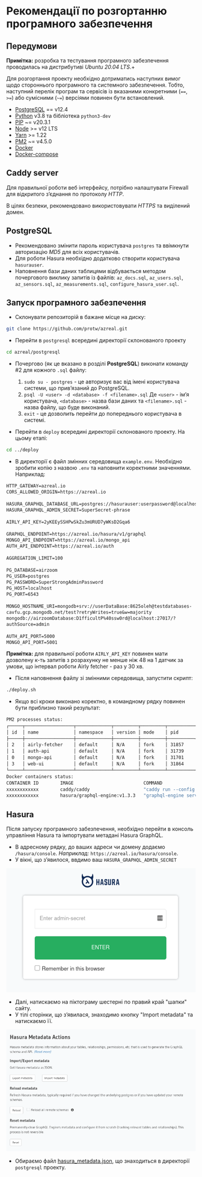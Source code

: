 # Рекомендації по розгортанню програмного забезпечення

## Передумови

**Примітка:** розробка та тестування програмного забезпечення проводилась на дистрибутиві *Ubuntu 20.04 LTS*.+

Для розгортання проекту необхідно дотриматись наступних вимог щодо стороннього програмного та системного забезпечення. Тобто, наступний перелік програм та сервісів із вказаними конкретними (`==`, `>=`) або сумісними (`~=`) версіями повинен бути встановлений.

 - [PostgreSQL](https://www.postgresql.org/) == v12.4
 - [Python](https://www.python.org/) v3.8 та бібліотека `python3-dev`
 - [PIP](https://pypi.org/project/pip/) ~= v20.3.1
 - [Node](https://nodejs.org/uk/) >= v12 LTS
 - [Yarn](https://yarnpkg.com/) >= 1.22
 - [PM2](https://pm2.io/) ~= v4.5.0
 - [Docker](https://www.docker.com/)
 - [Docker-compose](https://docs.docker.com/compose/)

## Caddy server

Для правильної роботи веб інтерфейсу, потрібно налаштувати Firewall для відкритого зʼєднання по протоколу *HTTP*.

В цілях безпеки, рекомендовано використовувати *HTTPS* та виділений домен.

## PostgreSQL

- Рекомендовано змінити пароль користувача `postgres` та ввімкнути авторизацію *MD5* для всіх користувачів.
- Для роботи Hasura необхідно додатково створити користувача `hasurauser`.
- Наповнення бази даних таблицями відбувається методом почергового виклику запитів із файлів: `az_docs.sql`, `az_users.sql`, `az_sensors.sql`, `az_measurements.sql`, `configure_hasura_user.sql`.

## Запуск програмного забезпечення

 - Склонувати репозиторій в бажане місце на диску:

```sh
git clone https://github.com/protw/azreal.git
```

- Перейти в `postgresql` всередині директорії склонованого проекту

```sh
cd azreal/postgresql
```

- Почергово (як це вказано в розділі **PostgreSQL**) виконати команду  #2 для кожного `.sql` файлу:

	1. `sudo su - postgres` - це авторизує вас від імені користувача системи, що привʼязаний до PostgreSQL.
	2. `psql -U <user> -d <database> -f <filename>.sql`
		Де `<user>` - імʼя користувача, `<database>` - назва бази даних та `<filename>.sql` - назва файлу, що буде виконаний.
  3. `exit` - це дозволить перейти до попереднього користувача в системі.

- Перейти в `deploy` всередині директорії склонованого проекту. На цьому етапі:

```sh
cd ../deploy
```

- В директорії є файл змінних середовища `example.env`. Необхідно зробити копію з назвою `.env` та наповнити коректними значеннями. Наприклад:

```
HTTP_GATEWAY=azreal.io
CORS_ALLOWED_ORIGIN=https://azreal.io

HASURA_GRAPHQL_DATABASE_URL=postgres://hasurauser:userpassword@localhost:6543/airzoom
HASURA_GRAPHQL_ADMIN_SECRET=SuperSecret-phrase

AIRLY_API_KEY=2yKEEySSHPwSkZu3mURUD7yWKsD2Gqa6

GRAPHQL_ENDPOINT=https://azreal.io/hasura/v1/graphql
MONGO_API_ENDPOINT=https://azreal.io/mongo_api
AUTH_API_ENDPOINT=https://azreal.io/auth

AGGREGATION_LIMIT=100

PG_DATABASE=airzoom
PG_USER=postgres
PG_PASSWORD=SuperStrongAdminPassword
PG_HOST=localhost
PG_PORT=6543

MONGO_HOSTNAME_URI=mongodb+srv://userDataBase:8625oleh@testdatabases-cavfu.gcp.mongodb.net/test?retryWrites=true&w=majority
mongodb://airzoomDatabase:D1fficultP%40ssw0rd@localhost:27017/?authSource=admin

AUTH_API_PORT=5000
MONGO_API_PORT=5001
```

**Примітка:** для правильної роботи `AIRLY_API_KEY` повинен мати дозволену к-ть запитів з розрахунку не менше ніж 48 на 1 датчик за умови, що інтервал роботи Airly fetcher - раз у 30 хв.

- Після наповнення файлу зі змінними середовища, запустити скрипт:

```sh
./deploy.sh
```

- Якщо всі кроки виконано коректно, в командному рядку повинен бути приблизно такий результат:

```sh
PM2 processes status:
┌─────┬──────────────────┬─────────────┬─────────┬─────────┬──────────┬────────┬──────┬───────────┬──────────┬──────────┬──────────┬──────────┐
│ id  │ name             │ namespace   │ version │ mode    │ pid      │ uptime │ ↺    │ status    │ cpu      │ mem      │ user     │ watching │
├─────┼──────────────────┼─────────────┼─────────┼─────────┼──────────┼────────┼──────┼───────────┼──────────┼──────────┼──────────┼──────────┤
│ 2   │ airly-fetcher    │ default     │ N/A     │ fork    │ 31857    │ 0s     │ 3    │ stopped   │ 100%     │ 17.1mb   │ xxxxxxx  │ disabled │
│ 1   │ auth-api         │ default     │ N/A     │ fork    │ 31739    │ 1s     │ 0    │ online    │ 0%       │ 28.3mb   │ xxxxxxx  │ disabled │
│ 0   │ mongo-api        │ default     │ N/A     │ fork    │ 31701    │ 1s     │ 0    │ online    │ 0%       │ 34.7mb   │ xxxxxxx  │ disabled │
│ 3   │ web-ui           │ default     │ N/A     │ fork    │ 31864    │ 0s     │ 1    │ online    │ 100%     │ 24.8mb   │ xxxxxxx  │ disabled │
└─────┴──────────────────┴─────────────┴─────────┴─────────┴──────────┴────────┴──────┴───────────┴──────────┴──────────┴──────────┴──────────┘
Docker containers status:
CONTAINER ID        IMAGE                          COMMAND                  CREATED             STATUS           PORTS           NAMES
xxxxxxxxxxxx        caddy/caddy                    "caddy run --config …"   * seconds ago       Up 8 seconds                     caddy-server
xxxxxxxxxxxx        hasura/graphql-engine:v1.3.3   "graphql-engine serve"   * seconds ago       Up 8 seconds                     azreal-hasura

```

## Hasura

Після запуску програмного забезпечення, необхідно перейти в консоль управління Hasura та імпортувати метадані Hasura GraphQL.

- В адресному рядку, до ваших адреси чи домену додаємо `/hasura/console`. *Наприклад:* `https://azreal.io/hasura/console`.
- У вікні, що зʼявилося, ввдимо ваш `HASURA_GRAPHQL_ADMIN_SECRET`

![Hasura Console authentication](res/hasura-auth.png)

- Далі, натискаємо на піктограму шестерні по правий край "шапки" сайту.
- У тілі сторінки, що зʼявилася, знаходимо кнопку "Import metadata" та натискаємо її.

![Hasura console settings](res/hasura-settings.png)

- Обираємо файл [hasura_metadata.json](../postgresql/hasura_metadata.json), що знаходиться в директорії `postgresql` проекту.
